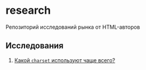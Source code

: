 # research
Репозиторий исследований рынка от HTML-авторов

## Исследования
1. [Какой `charset` используют чаще всего?](research/charset.md)